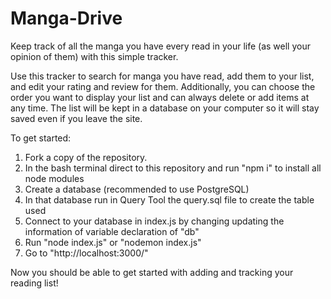# Manga-Drive

Keep track of all the manga you have every read in your life (as well your opinion of them) with this simple tracker.

Use this tracker to search for manga you have read, add them to your list, and edit your rating and review for them. Additionally, you can choose the order you want to display your list and can always delete or add items at any time. The list will be kept in a database on your computer so it will stay saved even if you leave the site.

To get started:

1. Fork a copy of the repository.
2. In the bash terminal direct to this repository and run "npm i" to install all node modules
3. Create a database (recommended to use PostgreSQL)
4. In that database run in Query Tool the query.sql file to create the table used
5. Connect to your database in index.js by changing updating the information of variable declaration of "db"
6. Run "node index.js" or "nodemon index.js"
7. Go to "http://localhost:3000/"

Now you should be able to get started with adding and tracking your reading list!

